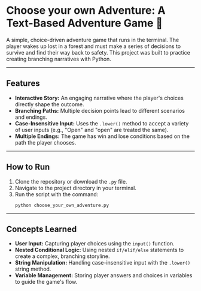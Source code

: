 # Choose your own Adventure: A Text-Based Adventure Game 🌲

A simple, choice-driven adventure game that runs in the terminal. The player wakes up lost in a forest and must make a series of decisions to survive and find their way back to safety. This project was built to practice creating branching narratives with Python.

---

## Features

-   **Interactive Story:** An engaging narrative where the player's choices directly shape the outcome.
-   **Branching Paths:** Multiple decision points lead to different scenarios and endings.
-   **Case-Insensitive Input:** Uses the `.lower()` method to accept a variety of user inputs (e.g., "Open" and "open" are treated the same).
-   **Multiple Endings:** The game has win and lose conditions based on the path the player chooses.

---

## How to Run

1.  Clone the repository or download the `.py` file.
2.  Navigate to the project directory in your terminal.
3.  Run the script with the command:
    ```shell
    python choose_your_own_adventure.py
    ```

---

## Concepts Learned

-   **User Input:** Capturing player choices using the `input()` function.
-   **Nested Conditional Logic:** Using nested `if/elif/else` statements to create a complex, branching storyline.
-   **String Manipulation:** Handling case-insensitive input with the `.lower()` string method.
-   **Variable Management:** Storing player answers and choices in variables to guide the game's flow.

